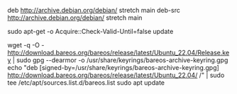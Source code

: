 deb http://archive.debian.org/debian/ stretch main
deb-src http://archive.debian.org/debian/ stretch main

sudo apt-get -o Acquire::Check-Valid-Until=false update

wget -q -O - http://download.bareos.org/bareos/release/latest/Ubuntu_22.04/Release.key | sudo gpg --dearmor -o /usr/share/keyrings/bareos-archive-keyring.gpg
echo "deb [signed-by=/usr/share/keyrings/bareos-archive-keyring.gpg] http://download.bareos.org/bareos/release/latest/Ubuntu_22.04/ /" | sudo tee /etc/apt/sources.list.d/bareos.list
sudo apt update
